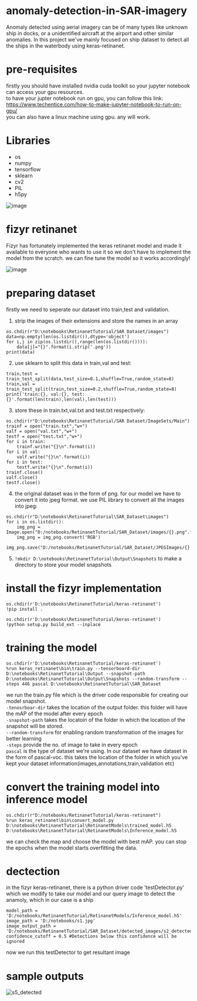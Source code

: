 # anomaly-detection-in-SAR-imagery
Anomaly detected using aerial imagery can be of many types like unknown ship in docks, or a unidentified aircraft at the airport and other similar anomalies. In this project we've mainly focused on ship dataset to detect all the ships in the waterbody using keras-retinanet.

# pre-requisites
firstly you should have installed nvidia cuda toolkit so your jupyter notebook can access your gpu resources.<br>
to have your jupter notebook run on gpu, you can follow this link: https://www.techentice.com/how-to-make-jupyter-notebook-to-run-on-gpu/<br>
you can also have a linux machine using gpu. any will work.

# Libraries
* os
* numpy
* tensorflow
* sklearn
* cv2
* PIL
* h5py

![image](https://user-images.githubusercontent.com/94900416/147631648-fab908de-56f5-4b88-9850-dc66893854d6.png)

# fizyr retinanet
Fizyr has fortunately implemented the keras retinanet model and made it available to everyone who wants to use it so we don't have to implement the model from the scratch. we can fine tune the model so it works accordingly!

![image](https://user-images.githubusercontent.com/94900416/147631868-38577ea9-9093-4407-aab6-8917253678af.png)

# preparing dataset
firstly we need to seperate our dataset into train,test and validation.<br>
1) strip the images of their extensions and store the names in an array<br>
```
os.chdir(r"D:\notebooks\RetinanetTutorial/SAR Dataset/images")
data=np.empty(len(os.listdir()),dtype='object')
for i,j in zip(os.listdir(),range(len(os.listdir()))):
    data[j]="{}".format(i.strip('.png'))
print(data)
```
2) use sklearn to split this data in train,val and test:
```
train,test = train_test_split(data,test_size=0.1,shuffle=True,random_state=8)
train,val = train_test_split(train,test_size=0.2,shuffle=True,random_state=8)
print('train:{}, val:{}, test:{}'.format(len(train),len(val),len(test)))
```
3) store these in train.txt,val.txt and test.txt respectively:
```
os.chdir(r"D:\notebooks\RetinanetTutorial/SAR Dataset/ImageSets/Main")
trainf = open("train.txt","w+")
valf = open("val.txt","w+")
testf = open("test.txt","w+")
for i in train:
    trainf.write("{}\n".format(i))
for i in val:
    valf.write("{}\n".format(i))
for i in test:
    testf.write("{}\n".format(i))
trainf.close()
valf.close()
testf.close()
```
4) the original dataset was in the form of png. for our model we have to convert it into jpeg format. we use PIL library to convert all the images into jpeg:
```
os.chdir(r"D:\notebooks\RetinanetTutorial\SAR_Dataset\images")
for i in os.listdir():
    img_png = Image.open("D:/notebooks/RetinanetTutorial/SAR_Dataset/images/{}.png".format(i.strip('.png')))
    img_png = img_png.convert('RGB')
    img_png.save("D:/notebooks/RetinanetTutorial/SAR_Dataset/JPEGImages/{}.jpg".format(i.strip('.png')))
 ```
5) `!mkdir D:\notebooks\RetinanetTutorial\Output\Snapshots` to make a directory to store your model snapshots

# install the fizyr implementation
```
os.chdir(r'D:\notebooks\RetinanetTutorial/keras-retinanet')
!pip install .
```

```
os.chdir(r'D:\notebooks\RetinanetTutorial/keras-retinanet')
!python setup.py build_ext --inplace
```

# training the model
```
os.chdir(r'D:\notebooks\RetinanetTutorial/keras-retinanet')
%run keras_retinanet\bin\train.py --tensorboard-dir D:\notebooks\RetinanetTutorial\Output --snapshot-path D:\notebooks\RetinanetTutorial\Output\Snapshots --random-transform --steps 446 pascal D:\notebooks\RetinanetTutorial\SAR_Dataset
```
we run the train.py file which is the driver code responsible for creating our model snapshot. <br>
`-tenosrboar-dir` takes the location of the output folder. this folder will have the mAP of the model after every epoch <br>
`-snapshot-path` takes the locatoin of the folder in which the location of the snapshot will be stored.<br>
`--random-transform` for enabling random transformation of the images for better learning <br>
`-steps` provide the no. of image to take in every epoch<br>
`pascal` is the type of dataset we're using. In our dataset we have dataset in the form of pascal-voc. this takes the location of the folder in which you've kept your dataset information(images,annotations,train,validation etc) <br>

# convert the training model into inference model
```
os.chdir(r"D:/notebooks/RetinanetTutorial/keras-retinanet")
%run keras_retinanet\bin\convert_model.py D:\notebooks\RetinanetTutorial\RetinanetModels\trained_model.h5 D:\notebooks\RetinanetTutorial\RetinanetModels\Inference_model.h5
```
we can check the map and choose the model with best mAP. you can stop the epochs when the model starts overfitting the data. <br>

# dectection
in the fizyr keras-retinanet, there is a python driver code 'testDetector.py' which we modify to take our model and our query image to detect the anamoly, which in our case is a ship<br>
```
model_path = 'D:/notebooks/RetinanetTutorial/RetinanetModels/Inference_model.h5'
image_path = 'D:/notebooks/s1.jpg'
image_output_path = 'D:/notebooks/RetinanetTutorial/SAR_Dataset/detected_images/s2_detected.jpg'
confidence_cutoff = 0.5 #Detections below this confidence will be ignored
```

now we run this testDetector to get resultant image<br>

# sample outputs
![s5_detected](https://user-images.githubusercontent.com/94900416/147670123-a0fe77fc-daf9-4a8b-9f72-b67c80a544ce.jpg)
